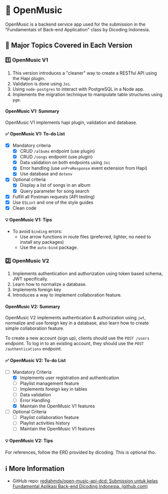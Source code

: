 # 🎼 OpenMusic

OpenMusic is a backend service app used for the submission in the "Fundamentals of Back-end Application" class by Dicoding Indonesia.

## 📑 Major Topics Covered in Each Version

### 1️⃣ OpenMusic V1

1. This version introduces a "cleaner" way to create a RESTful API using the Hapi plugin.
2. Validation is done using `Joi`.
3. Using `node-postgres` to interact with PostgreSQL in a Node app.
4. Implements the migration technique to manipulate table structures using `pgm`.

#### OpenMusic V1: Summary

OpenMusic V1 implements hapi plugin, validation and database.

#### ✅ OpenMusic V1: To-do List

- [x] Mandatory criteria
  - [x] CRUD `/albums` endpoint (use plugin)
  - [x] CRUD `/songs` endpoint (use plugin)
  - [x] Data validation on both endpoints using `Joi`
  - [x] Error handling (use `onPreResponse` event extension from Hapi)
  - [x] Use database and `dotenv`
- [x] Optional criteria
  - [x] Display a list of songs in an album
  - [x] Query parameter for song search
- [x] Fulfill all Postman requests (API testing)
- [x] Use `ESLint` and one of the style guides
- [x] Clean code

#### 💡 OpenMusic V1: Tips

- To avoid `binding` errors:
  - Use arrow functions in route files (preferred, lighter, no need to install any packages)
  - Use the `auto-bind` package.

### 2️⃣ OpenMusic V2

1. Implements authentication and authorization using token based schema, JWT specifically.
2. Learn how to normalize a database.
3. Implements foreign key
4. Introduces a way to implement collaboration feature.

#### OpenMusic V2: Summary

OpenMusic V2 implements authentication & authorization using `jwt`, normalize and use foreign key in a database, also learn how to create simple collaboration feature.

To create a new account (sign up), clients should use the `POST /users` endpoint. To log in to an existing account, they should use the `POST /authentications` endpoint.

#### ✅ OpenMusic V2: To-do List

- [ ] Mandatory Criteria
  - [x] Implements user registration and authentication
  - [ ] Playlist management feature
  - [ ] Implements foreign key in tables
  - [ ] Data validation
  - [ ] Error Handling
  - [x] Maintain the OpenMusic V1 features
- [ ] Optional Criteria
  - [ ] Playlist collaboration feature
  - [ ] Playlist activities history
  - [ ] Maintain the OpenMusic V1 features

#### 💡 OpenMusic V2: Tips

For references, follow the ERD provided by dicoding. This is optional tho.

## ℹ️ More Information

- GitHub repo: [rediahmds/open-music-api-dcd: Submission untuk kelas Fundamental Aplikasi Back-end Dicoding Indonesia. (github.com)](https://github.com/rediahmds/open-music-api-dcd)
